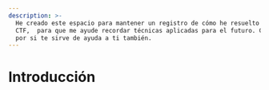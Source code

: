 ```yaml
---
description: >-
  He creado este espacio para mantener un registro de cómo he resuelto retos
  CTF,  para que me ayude recordar técnicas aplicadas para el futuro. Comparto
  por si te sirve de ayuda a ti también.
---
```


# Introducción

